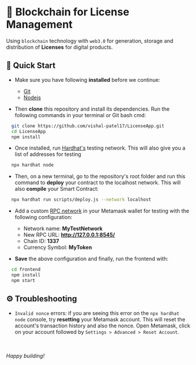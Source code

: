 # 🔗 Blockchain for License Management

Using ```blockchain``` technology with ```web3.0``` for generation, storage and distribution of **Licenses** for digital products.


## 🚀 Quick Start

- Make sure you have following **installed** before we continue:
  - [Git](https://git-scm.com/downloads)
  - [Nodejs](https://nodejs.org/en/download/)
    
- Then **clone** this repository and install its dependencies.
Run the following commands in your terminal or Git bash cmd:

```bash
  git clone https://github.com/vishal-patel17/LicenseApp.git
  cd LicenseApp
  npm install
```
- Once installed, run [Hardhat's](https://hardhat.org/) testing network. This will also give you a list of addresses for testing
```bash
  npx hardhat node
```
- Then, on a new terminal, go to the repository's root folder and run this command to **deploy** your contract to the localhost network. This will also **compile** your Smart Contract:
```bash
  npx hardhat run scripts/deploy.js --network localhost
```
- Add a custom [RPC network](https://metamask.zendesk.com/hc/en-us/articles/360043227612-How-to-add-a-custom-network-RPC) in your Metamask wallet for testing with the following configuration:

  - Network name: **MyTestNetwork**
  - New RPC URL: **http://127.0.0.1:8545/**
  - Chain ID: **1337**
  - Currency Symbol: **MyToken**

- **Save** the above configuration and finally, run the frontend with:
```bash
  cd frontend
  npm install
  npm start
```


## ⚙️ Troubleshooting

- ```Invalid nonce``` errors: if you are seeing this error on the ```npx hardhat node``` console, try **resetting** your Metamask account. This will reset the account's transaction history and also the nonce. Open Metamask, click on your account followed by ```Settings > Advanced > Reset Account```.


</br></br>
*Happy _building_!*
